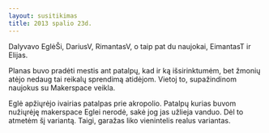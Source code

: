 ```yaml
---
layout: susitikimas
title: 2013 spalio 23d.
---
```

Dalyvavo EglėŠi, DariusV, RimantasV, o taip pat du naujokai, EimantasT ir Elijas.


Planas buvo pradėti mestis ant patalpų, kad ir ką išsirinktumėm, bet žmonių
atėjo nedaug tai reikalų sprendimą atidėjom. Vietoj to, supažindinom naujokus
su Makerspace veikla.

Eglė apžiųrėjo ivairias patalpas prie akropolio. Patalpų kurias buvom nužiųrėję
makerspace Eglei nerodė, sakė jog jas užlieja vanduo. Dėl to atmetėm šį variantą.
Taigi, garažas liko vienintelis realus variantas.


